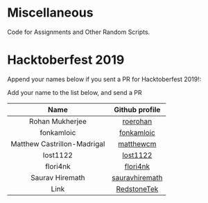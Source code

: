 # Miscellaneous

Code for Assignments and Other Random Scripts.

# Hacktoberfest 2019

Append your names below if you sent a PR for Hacktoberfest 2019!:

Add your name to the list below, and send a PR

| Name | Github profile | 
|:----:|:--------------:|
| Rohan Mukherjee | [roerohan](https://github.com/roerohan) |
| fonkamloic | [fonkamloic](https://github.com/fonkamloic) |
| Matthew Castrillon-Madrigal | [matthewcm](https://github.com/matthewcm) |
| lost1122 | [lost1122](https://github.com/lost1122) | 
| flori4nk | [flori4nk](gitlab.com/flori4nk) |
| Saurav Hiremath | [sauravhiremath](https://github.com/sauravhiremath) |
| Link | [RedstoneTek](https://github.com/RedstoneTek) |
